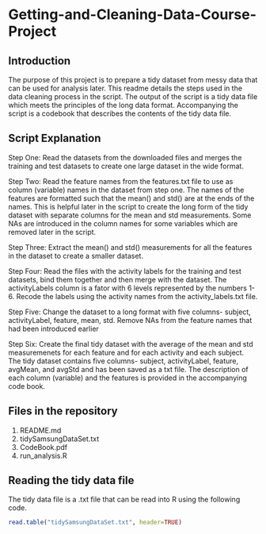 # Getting-and-Cleaning-Data-Course-Project

## Introduction

The purpose of this project is to prepare a tidy dataset from messy data that can be used for analysis later. This readme details the steps used in the data cleaning process in the script. The output of the script is a tidy data file which meets the principles of the long data format. Accompanying the script is a codebook that describes the contents of the tidy data file. 

## Script Explanation

Step One: Read the datasets from the downloaded files and merges the training and test datasets to create one large dataset in the wide format.

Step Two: Read the feature names from the features.txt file to use as column (variable) names in the dataset from step one. The names of the features are formatted such that the mean() and std() are at the ends of the names. This is helpful later in the script to create the long form of the tidy dataset with separate columns for the mean and std measurements. Some NAs are introduced in the column names for some variables which are removed later in the script.

Step Three: Extract the mean() and std() measurements for all the features in the dataset to create a smaller dataset. 

Step Four: Read the files with the activity labels for the training and test datasets, bind them together and then merge with the dataset. The activityLabels column is a fator with 6 levels represented by the numbers 1-6. Recode the labels using the activity names from the activity_labels.txt file. 

Step Five: Change the dataset to a long format with five columns- subject, activityLabel, feature, mean, std. Remove NAs from the feature names that had been introduced earlier

Step Six: Create the final tidy dataset with the average of the mean and std measuremenets for each feature and for each activity and each subject. The tidy dataset contains five columns- subject, activityLabel, feature, avgMean, and avgStd and has been saved as a txt file. The description of each column (variable) and the features is provided in the accompanying code book. 

## Files in the repository

1. README.md
2. tidySamsungDataSet.txt 
3. CodeBook.pdf
4. run_analysis.R

## Reading the tidy data file 

The tidy data file is a .txt file that can be read into R using the following code. 

```R
read.table("tidySamsungDataSet.txt", header=TRUE)
```


